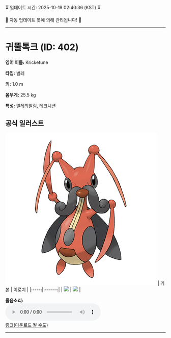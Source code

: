 
⏳ 업데이트 시간: 2025-10-19 02:40:36 (KST) ⏳

🤖 자동 업데이트 봇에 의해 관리됩니다! 🤖

---

# 귀뚤톡크 (ID: 402)
**영어 이름:** Kricketune

**타입:** 벌레

**키:** 1.0 m

**몸무게:** 25.5 kg

**특성:** 벌레의알림, 테크니션

## 공식 일러스트
![](https://raw.githubusercontent.com/PokeAPI/sprites/master/sprites/pokemon/other/official-artwork/402.png)
| 기본 | 이로치 |
|:----:|:------:|
| <img src="http://play.pokemonshowdown.com/sprites/ani/kricketune.gif" width="200"> | <img src="http://play.pokemonshowdown.com/sprites/ani-shiny/kricketune.gif" width="200"> |

**울음소리:**<br><audio controls src="https://raw.githubusercontent.com/PokeAPI/cries/main/cries/pokemon/latest/402.ogg"></audio><br> [링크(다운로드 될 수도)](https://raw.githubusercontent.com/PokeAPI/cries/main/cries/pokemon/latest/402.ogg)


---
